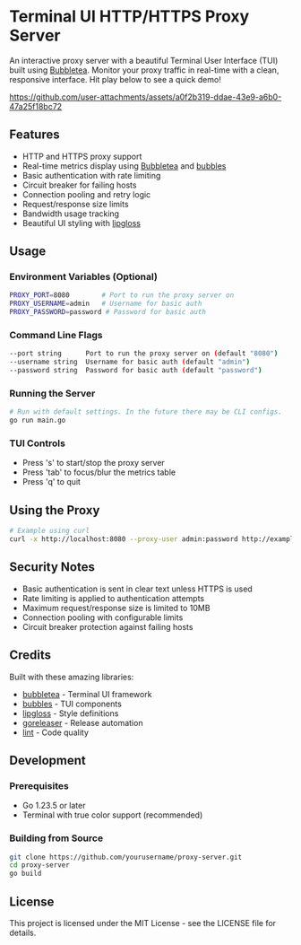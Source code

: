 # Terminal UI HTTP/HTTPS Proxy Server

An interactive proxy server with a beautiful Terminal User Interface (TUI) built using [Bubbletea][bubbletea]. Monitor your proxy traffic in real-time with a clean, responsive interface. Hit play below to see a quick demo!

https://github.com/user-attachments/assets/a0f2b319-ddae-43e9-a6b0-47a25f18bc72



## Features

- HTTP and HTTPS proxy support
- Real-time metrics display using [Bubbletea][bubbletea] and [bubbles][]
- Basic authentication with rate limiting
- Circuit breaker for failing hosts
- Connection pooling and retry logic
- Request/response size limits
- Bandwidth usage tracking
- Beautiful UI styling with [lipgloss][]

## Usage

### Environment Variables (Optional)
```bash
PROXY_PORT=8080        # Port to run the proxy server on
PROXY_USERNAME=admin   # Username for basic auth
PROXY_PASSWORD=password # Password for basic auth
```

### Command Line Flags
```bash
--port string      Port to run the proxy server on (default "8080")
--username string  Username for basic auth (default "admin")
--password string  Password for basic auth (default "password")
```

### Running the Server

```bash
# Run with default settings. In the future there may be CLI configs.
go run main.go
```

### TUI Controls
- Press 's' to start/stop the proxy server
- Press 'tab' to focus/blur the metrics table
- Press 'q' to quit

## Using the Proxy

```bash
# Example using curl
curl -x http://localhost:8080 --proxy-user admin:password http://example.com
```

## Security Notes
- Basic authentication is sent in clear text unless HTTPS is used
- Rate limiting is applied to authentication attempts
- Maximum request/response size is limited to 10MB
- Connection pooling with configurable limits
- Circuit breaker protection against failing hosts

## Credits

Built with these amazing libraries:
- [bubbletea][] - Terminal UI framework
- [bubbles][] - TUI components
- [lipgloss][] - Style definitions
- [goreleaser][] - Release automation
- [lint][] - Code quality

## Development

### Prerequisites
- Go 1.23.5 or later
- Terminal with true color support (recommended)

### Building from Source
```bash
git clone https://github.com/yourusername/proxy-server.git
cd proxy-server
go build
```

## License

This project is licensed under the MIT License - see the LICENSE file for details.

[bubbletea]: https://github.com/charmbracelet/bubbletea
[bubbles]: https://github.com/charmbracelet/bubbles
[lipgloss]: https://github.com/charmbracelet/lipgloss
[goreleaser]: https://goreleaser.com
[lint]: https://golangci-lint.run
